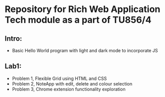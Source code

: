 # Repository for Rich Web Application Tech module as a part of TU856/4

## Intro:
* Basic Hello World program with light and dark mode to incorporate JS

## Lab1:
* Problem 1, Flexible Grid using HTML and CSS
* Problem 2, NoteApp with edit, delete and colour selection
* Problem 3, Chrome extension functionality exploration